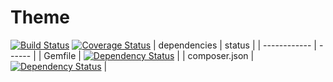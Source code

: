 Theme
=======

[![Build Status](https://travis-ci.org/NetCommons3/ThemeSettings.svg?branch=master)](https://travis-ci.org/NetCommons3/ThemeSettings)
[![Coverage Status](https://coveralls.io/repos/NetCommons3/ThemeSettings/badge.png)](https://coveralls.io/r/NetCommons3/ThemeSettings)
| dependencies | status |
| ------------ | ------ |
| Gemfile | [![Dependency Status](https://www.versioneye.com/user/projects/52f1cc16ec13757904000127/badge.png)](https://www.versioneye.com/user/projects/52f1cc16ec13757904000127) |
| composer.json | [![Dependency Status](https://www.versioneye.com/user/projects/52f1cc19ec13756b480000c4/badge.png)](https://www.versioneye.com/user/projects/52f1cc19ec13756b480000c4) |

